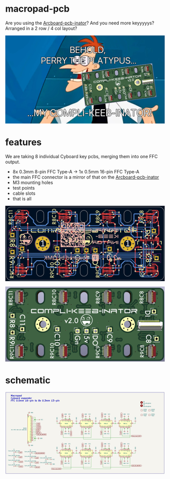 # macropad-pcb
Are you using the [Arcboard-pcb-inator](https://github.com/christrotter/mk18-pcb)?  And you need more keyyyyys?  Arranged in a 2 row / 4 col layout?

![](/images/complikeebinator.jpg)

# features
We are taking 8 individual Cyboard key pcbs, merging them into one FFC output.

- 8x 0.3mm 8-pin FFC Type-A -> 1x 0.5mm 16-pin FFC Type-A
- the main FFC connector is a mirror of that on the [Arcboard-pcb-inator](https://github.com/christrotter/mk18-pcb)
- M3 mounting holes
- test points
- cable slots
- that is all

![](/images/pcb-overview.jpg)

![](/images/pcb-3d.jpg)

# schematic
![](/images/schematic.jpg)
